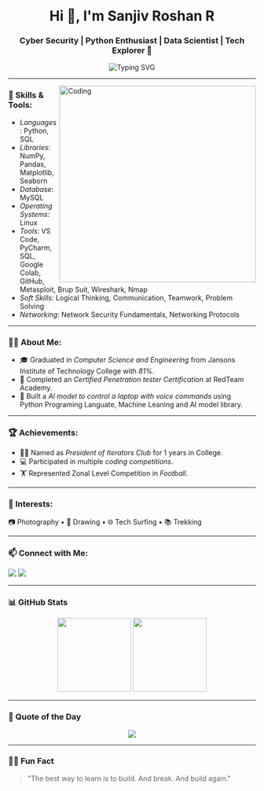 <h1 align="center">Hi 👋, I'm Sanjiv Roshan R</h1>
<h3 align="center">Cyber Security | Python Enthusiast | Data Scientist | Tech Explorer 🚀</h3>

<p align="center">
  <img src="https://readme-typing-svg.demolab.com?font=Fira+Code&size=24&pause=1000&center=true&vCenter=true&width=435&lines=Python+Developer;Data+Scientist;Cloud+and+Networking+Explorer;Always+Learning+and+Building" alt="Typing SVG" />
</p>

---

<img align="right" alt="Coding" width="400" src="https://cdn.dribbble.com/users/1162077/screenshots/3848914/programmer.gif">

### 🔧 Skills & Tools:
- *Languages*: Python, SQL
- *Libraries*: NumPy, Pandas, Matplotlib, Seaborn
- *Database*: MySQL
- *Operating Systems*: Linux
- *Tools*: VS Code, PyCharm, SQL, Google Colab, GitHub, Metasploit, Brup Suit, Wireshark, Nmap
- *Soft Skills*: Logical Thinking, Communication, Teamwork, Problem Solving
- *Networking*: Network Security Fundamentals, Networking Protocols 

---

### 👨‍💻 About Me:
- 🎓 Graduated in *Computer Science and Engineering* from Jansons Institute of Technology College with *81%*.
- 🧪 Completed an *Certified Penetration tester Certification* at RedTeam Academy.
- 🔐 Built a *AI model to control a laptop with voice commands* using Python Programing Languate, Machine Leaning and AI model library.


---

### 🏆 Achievements:
- 🧑‍💼 Named as *President of Iterators Club* for 1 years in College.
- 💻 Participated in multiple *coding competitions*.
- 🏋 Represented Zonal Level Competition in *Football*.

---

### 🌱 Interests:
📷 Photography • 🌾 Drawing • 🌐 Tech Surfing • 📚 Trekking

---

### 📫 Connect with Me:

<p align="left">
  <a href="mailto:sanjukishan7@gmail.com"><img src="https://img.shields.io/badge/-Email-c14438?style=for-the-badge&logo=Gmail&logoColor=white" /></a>
  <a href="https://linkedin.com/in/https://www.linkedin.com/in/sanjiv-roshan-008523211/" target="_blank"><img src="https://img.shields.io/badge/-LinkedIn-blue?style=for-the-badge&logo=Linkedin&logoColor=white"/></a>
</p>

---

### 📊 GitHub Stats

<p align="center">
  <img src="https://github-readme-stats.vercel.app/api?username=Sanjukishan&show_icons=true&theme=radical" height="150">
  <img src="https://github-readme-stats.vercel.app/api/top-langs/?username=Sanjukishan&layout=compact&theme=radical" height="150">
</p>


---

### 🧠 Quote of the Day
<p align="center">
  <img src="https://quotes-github-readme.vercel.app/api?type=horizontal&theme=radical">
</p>

---

### 🧑‍🚀 Fun Fact
> "The best way to learn is to build. And break. And build again."
